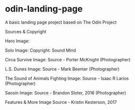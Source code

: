 # odin-landing-page
A basic landing page project based on The Odin Project


Sources & Copyright

Hero Image:



Solo Image:
Copyright: Sound Mind

Circa Survive Image:
Source - Porter McKnight (Photographer)


L.S. Dunes Image:
Source - Mark Beemer (Photographer)


The Sound of Animals Fighting Image:
Source - Isaac R Larios (Photographer)


Saosin Image: 
Source - Brandon Sloter, 2016 (Photographer)


Features & More Image
Source - Kristin Kesterson, 2017
